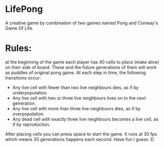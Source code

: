 # LifePong
A creative game by combination of two games named Pong and Conway's Game Of Life. 
# Rules:
at the beginning of the game each player has 40 cells to place (make alive) on their side of board. These and the future generations of them will work as puddles of original pong game.
At each step in time, the following transitions occur:

- Any live cell with fewer than two live neighbours dies, as if by underpopulation.
- Any live cell with two or three live neighbours lives on to the next generation.
- Any live cell with more than three live neighbours dies, as if by overpopulation.
- Any dead cell with exactly three live neighbours becomes a live cell, as if by reproduction.

After placing cells you can press space to start the game. It runs at 30 fps which means 30 generations happens each second. Have fun I guess :D
